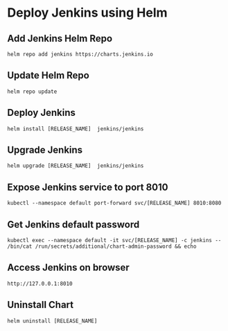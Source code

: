 # Deploy Jenkins using Helm 

## Add Jenkins Helm Repo 
```
helm repo add jenkins https://charts.jenkins.io
```

## Update Helm Repo
```
helm repo update
```

## Deploy Jenkins 

```
helm install [RELEASE_NAME]  jenkins/jenkins
```

## Upgrade Jenkins
```
helm upgrade [RELEASE_NAME]  jenkins/jenkins
```

## Expose Jenkins service to port 8010
```
kubectl --namespace default port-forward svc/[RELEASE_NAME] 8010:8080
```

## Get Jenkins default password
```
kubectl exec --namespace default -it svc/[RELEASE_NAME] -c jenkins -- /bin/cat /run/secrets/additional/chart-admin-password && echo
```
## Access Jenkins on browser
```
http://127.0.0.1:8010
```

## Uninstall Chart
```
helm uninstall [RELEASE_NAME]
```


